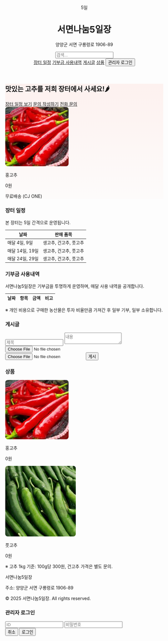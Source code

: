 <html lang="ko">
<head>
  <meta charset="UTF-8">
  <title>서면나눔5일장</title>
  <meta name="description" content="양양군 서면의 장터, 서면나눔5일장 농산물 직거래 페이지입니다.">
  <meta name="viewport" content="width=device-width, initial-scale=1.0">
  <link href="https://unpkg.com/tailwindcss@^2/dist/tailwind.min.css" rel="stylesheet">
  <style>
    .hero-bg {background: linear-gradient(180deg, rgba(255,99,71,0.08), rgba(255,160,122,0.02));}
    .search-item {min-width: 300px;}
    video, img {max-width: 100%; border-radius: 8px;}
    .post-actions button {margin-right: 4px;}
  </style>
</head>
<body class="font-sans text-gray-800 bg-gray-50">

<!-- Header -->
<header class="bg-white shadow-sm">
  <div class="max-w-6xl mx-auto px-4 py-4 flex items-center justify-between">
    <div class="flex items-center space-x-3">
      <div class="w-12 h-12 bg-red-500 rounded-md flex items-center justify-center text-white font-bold">5일</div>
      <div>
        <h1 class="text-lg font-semibold">서면나눔5일장</h1>
        <p class="text-xs text-gray-500">양양군 서면 구룡령로 1906-89</p>
      </div>
    </div>
    <div class="flex items-center space-x-4">
      <input id="search-input" type="text" placeholder="검색..." class="border p-2 rounded w-64">
      <nav class="space-x-4 text-sm">
        <a href="#schedule" class="hover:underline">장터 일정</a>
        <a href="#donation" class="hover:underline">기부금 사용내역</a>
        <a href="#posts" class="hover:underline">게시글</a>
        <a href="#products" class="hover:underline">상품</a>
        <button id="login-btn" class="px-2 py-1 bg-blue-600 text-white rounded">관리자 로그인</button>
      </nav>
    </div>
  </div>
</header>

<!-- Hero Section -->
<section class="hero-bg py-12">
  <div class="max-w-6xl mx-auto px-4 grid md:grid-cols-2 gap-6 items-center">
    <div>
      <h2 class="text-3xl font-extrabold mb-2">맛있는 고추를 저희 장터에서 사세요!🌶</h2>
      <div class="flex space-x-3">
        <a href="#schedule" class="px-4 py-2 bg-red-500 text-white rounded shadow-sm">장터 일정 보기</a>
        <a href="https://forms.gle/h7DNUtKJ9b5EeR3CA" target="_blank" class="px-4 py-2 border border-gray-300 rounded hover:bg-gray-100">문의 작성하기</a>
        <a href="tel:01026946608" class="px-4 py-2 border border-gray-300 rounded hover:bg-gray-100">전화 문의</a>
      </div>
    </div>
    <div class="bg-white rounded-lg shadow-inner p-4 text-center">
      <img src="홍고추.jpg" alt="홍고추 상품 이미지" class="mx-auto w-48 h-auto mb-2 rounded">
      <p class="font-semibold">홍고추</p>
      <p class="text-red-500 font-bold">0원</p>
      <p class="text-sm text-gray-600">무료배송 (CJ ONE)</p>
    </div>
  </div>
</section>

<!-- Schedule Section -->
<section id="schedule" class="bg-white py-8">
  <div class="max-w-6xl mx-auto px-4">
    <h3 class="text-2xl font-bold mb-4">장터 일정</h3>
    <p class="text-gray-600 mb-4">본 장터는 5일 간격으로 운영됩니다.</p>
    <div class="overflow-auto bg-gray-50 p-4 rounded">
      <table class="min-w-full text-sm text-left">
        <thead>
          <tr class="text-gray-600">
            <th class="p-2">날짜</th>
            <th class="p-2">판매 품목</th>
          </tr>
        </thead>
        <tbody>
          <tr class="border-t"><td class="p-2">매달 4일, 9일</td><td class="p-2">생고추, 건고추, 풋고추</td></tr>
          <tr class="border-t bg-white"><td class="p-2">매달 14일, 19일</td><td class="p-2">생고추, 건고추, 풋고추</td></tr>
          <tr class="border-t bg-white"><td class="p-2">매달 24일, 29일</td><td class="p-2">생고추, 건고추, 풋고추</td></tr>
        </tbody>
      </table>
    </div>
  </div>
</section>

<!-- Donation Section -->
<section id="donation" class="bg-white py-10">
  <div class="max-w-6xl mx-auto px-4">
    <h3 class="text-2xl font-bold mb-4">기부금 사용내역</h3>
    <p class="text-gray-600 mb-4">서면나눔5일장은 기부금을 투명하게 운영하며, 매달 사용 내역을 공개합니다.</p>
    <div class="overflow-auto bg-gray-50 p-4 rounded">
      <table class="min-w-full text-sm text-left">
        <thead>
          <tr class="text-gray-600">
            <th class="p-2">날짜</th>
            <th class="p-2">항목</th>
            <th class="p-2">금액</th>
            <th class="p-2">비고</th>
          </tr>
        </thead>
        <tbody id="donation-body"></tbody>
      </table>
    </div>
    <p class="mt-4 text-sm text-gray-500">※ 개인 비용으로 구매한 농산물은 투자 비율만큼 가져간 후 일부 기부, 일부 소유합니다.</p>
  </div>
</section>

<!-- Posts Section -->
<section id="posts" class="bg-white py-10">
  <div class="max-w-6xl mx-auto px-4">
    <h3 class="text-2xl font-bold mb-4">게시글</h3>
    <div id="write-section" class="mb-6 hidden">
      <input id="post-title" type="text" placeholder="제목" class="border p-2 w-full mb-2 rounded">
      <textarea id="post-content" placeholder="내용" class="border p-2 w-full mb-2 rounded"></textarea>
      <input id="post-image" type="file" accept="image/*" class="mb-2">
      <input id="post-video" type="file" accept="video/*" class="mb-2">
      <button id="post-submit" class="px-4 py-2 bg-green-600 text-white rounded">게시</button>
    </div>
    <div id="post-list" class="flex overflow-x-auto space-x-4">
      <!-- 초기 게시글 없음 -->
    </div>
  </div>
</section>

<!-- Products Section -->
<section id="products" class="bg-white py-10">
  <div class="max-w-6xl mx-auto px-4">
    <h3 class="text-2xl font-bold mb-4">상품</h3>
    <div id="product-list" class="flex overflow-x-auto space-x-4">
      <div class="border p-4 w-60 flex-shrink-0 search-item text-center">
        <img src="홍고추.jpg" class="mx-auto w-32 h-auto mb-2 rounded">
        <p class="font-semibold">홍고추</p>
        <p class="text-red-500 font-bold">0원</p>
      </div>
      <div class="border p-4 w-60 flex-shrink-0 search-item text-center">
        <img src="풋고추.jpg" class="mx-auto w-32 h-auto mb-2 rounded">
        <p class="font-semibold">풋고추</p>
        <p class="text-red-500 font-bold">0원</p>
      </div>
    </div>
    <p class="mt-4 text-sm text-gray-500">※ 고추 1kg 기준: 100g당 300원, 건고추 가격은 별도 문의.</p>
  </div>
</section>

<!-- Footer -->
<footer class="bg-gray-800 text-gray-200 py-6 mt-8">
  <div class="max-w-6xl mx-auto px-4 text-sm flex flex-col md:flex-row justify-between">
    <div>
      <p class="font-semibold">서면나눔5일장</p>
      <p class="text-xs">주소: 양양군 서면 구룡령로 1906-89</p>
    </div>
    <div class="text-xs text-gray-400">
      <p>© 2025 서면나눔5일장. All rights reserved.</p>
    </div>
  </div>
</footer>

<!-- 관리자 로그인 모달 -->
<div id="login-modal" class="fixed inset-0 bg-black bg-opacity-50 flex justify-center items-center hidden">
  <div class="bg-white p-6 rounded shadow-md w-80">
    <h3 class="text-lg font-bold mb-4">관리자 로그인</h3>
    <input id="admin-id" type="text" placeholder="ID" class="border p-2 w-full mb-2 rounded">
    <input id="admin-pw" type="password" placeholder="비밀번호" class="border p-2 w-full mb-4 rounded">
    <div class="flex justify-end space-x-2">
      <button id="login-cancel" class="px-3 py-1 bg-gray-400 text-white rounded">취소</button>
      <button id="login-confirm" class="px-3 py-1 bg-blue-600 text-white rounded">로그인</button>
    </div>
  </div>
</div>

<script>
// 기부금 불러오기
async function loadDonations() {
  const sheetId = "1BonKPabCsJpnpmatmyoabENRZjgxpOmN7q73cgQdFD8";
  const sheetName = "기부금사용내역";
  const url = `https://opensheet.elk.sh/${sheetId}/${sheetName}`;
  try {
    const res = await fetch(url);
    const data = await res.json();
    const tbody = document.getElementById("donation-body");
    tbody.innerHTML = "";
    data.forEach((row, idx) => {
      if(idx===0) return;
      const tr = document.createElement("tr");
      tr.innerHTML = `
        <td class="p-2 border-t">${row.날짜 || ""}</td>
        <td class="p-2 border-t">${row.항목 || ""}</td>
        <td class="p-2 border-t">${row.금액 || ""}</td>
        <td class="p-2 border-t">${row.비고 || ""}</td>
      `;
      tbody.appendChild(tr);
    });
  } catch(err) { console.error("기부금 로드 실패:", err); }
}
loadDonations();

// 검색
document.getElementById('search-input').addEventListener('input', function(){
  const query = this.value.toLowerCase();
  document.querySelectorAll('.search-item').forEach(item=>{
    const text = item.innerText.toLowerCase();
    item.style.display = text.includes(query) ? 'block' : 'none';
  });
});

// 관리자 로그인
const loginBtn = document.getElementById('login-btn');
const writeSection = document.getElementById('write-section');
loginBtn.addEventListener('click', () => document.getElementById('login-modal').classList.remove('hidden'));
document.getElementById('login-cancel').addEventListener('click', () => document.getElementById('login-modal').classList.add('hidden'));
document.getElementById('login-confirm').addEventListener('click', () => {
  const id = document.getElementById('admin-id').value;
  const pw = document.getElementById('admin-pw').value;
  if(id==='eonju23' && pw==='200301'){
    alert("관리자 로그인 성공");
    writeSection.classList.remove('hidden');
    document.getElementById('login-modal').classList.add('hidden');
  } else alert("로그인 실패");
});

// 게시글 작성
document.getElementById('post-submit').addEventListener('click', () => {
  const title = document.getElementById('post-title').value.trim();
  const content = document.getElementById('post-content').value.trim();
  const imageFile = document.getElementById('post-image').files[0];
  const videoFile = document.getElementById('post-video').files[0];
  if(!title || !content) { alert("제목과 내용을 입력하세요"); return; }

  const div = document.createElement('div');
  div.className = 'border-b py-2 px-4 w-96 flex-shrink-0 search-item';
  div.innerHTML = `<h4 class="font-semibold">${title}</h4><p>${content}</p>`;

  if(imageFile){
    const img = document.createElement('img');
    img.src = URL.createObjectURL(imageFile);
    img.className = 'my-2';
    div.appendChild(img);
  }
  if(videoFile){
    const video = document.createElement('video');
    video.src = URL.createObjectURL(videoFile);
    video.controls = true;
    video.className = 'my-2';
    div.appendChild(video);
  }

  // 수정/삭제 버튼
  const actionDiv = document.createElement('div');
  actionDiv.className = 'post-actions mt-2';
  const editBtn = document.createElement('button');
  editBtn.textContent = '수정'; editBtn.className = 'px-2 py-1 bg-yellow-400 text-white rounded text-xs';
  editBtn.onclick = ()=>{
    const newTitle = prompt("새 제목:", title);
    const newContent = prompt("새 내용:", content);
    if(newTitle && newContent){
      div.querySelector('h4').textContent = newTitle;
      div.querySelector('p').textContent = newContent;
    }
  };
  const delBtn = document.createElement('button');
  delBtn.textContent = '삭제'; delBtn.className = 'px-2 py-1 bg-red-500 text-white rounded text-xs';
  delBtn.onclick = ()=> div.remove();
  actionDiv.appendChild(editBtn); actionDiv.appendChild(delBtn);
  div.appendChild(actionDiv);

  document.getElementById('post-list').appendChild(div);
  document.getElementById('post-title').value = '';
  document.getElementById('post-content').value = '';
  document.getElementById('post-image').value = '';
  document.getElementById('post-video').value = '';
});
</script>

</body>
</html>
